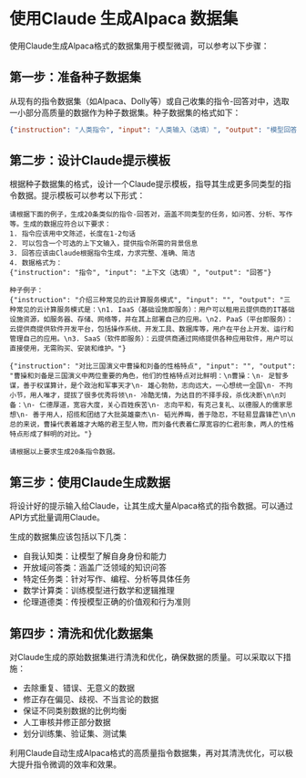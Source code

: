# 使用Claude 生成Alpaca 数据集
使用Claude生成Alpaca格式的数据集用于模型微调，可以参考以下步骤：

## 第一步：准备种子数据集

从现有的指令数据集（如Alpaca、Dolly等）或自己收集的指令-回答对中，选取一小部分高质量的数据作为种子数据集。种子数据集的格式如下：

```json
{"instruction": "人类指令", "input": "人类输入（选填）", "output": "模型回答"}
```

## 第二步：设计Claude提示模板

根据种子数据集的格式，设计一个Claude提示模板，指导其生成更多同类型的指令数据。提示模板可以参考以下形式：

```
请根据下面的例子，生成20条类似的指令-回答对，涵盖不同类型的任务，如问答、分析、写作等。生成的数据应符合以下要求：
1. 指令应该用中文陈述，长度在1-2句话
2. 可以包含一个可选的上下文输入，提供指令所需的背景信息
3. 回答应该由Claude根据指令生成，力求完整、准确、简洁
4. 数据格式为：
{"instruction": "指令", "input": "上下文（选填）", "output": "回答"}

种子例子：
{"instruction": "介绍三种常见的云计算服务模式", "input": "", "output": "三种常见的云计算服务模式是：\n1. IaaS（基础设施即服务）：用户可以租用云提供商的IT基础设施资源，如服务器、存储、网络等，并在其上部署自己的应用。\n2. PaaS（平台即服务）：云提供商提供软件开发平台，包括操作系统、开发工具、数据库等，用户在平台上开发、运行和管理自己的应用。\n3. SaaS（软件即服务）：云提供商通过网络提供各种应用软件，用户可以直接使用，无需购买、安装和维护。"}

{"instruction": "对比三国演义中曹操和刘备的性格特点", "input": "", "output": "曹操和刘备是三国演义中两位重要的角色，他们的性格特点对比鲜明：\n曹操：\n- 足智多谋，善于权谋算计，是个政治和军事天才\n- 雄心勃勃，志向远大，一心想统一全国\n- 不拘小节，用人唯才，提拔了很多优秀将领\n- 冷酷无情，为达目的不择手段，杀伐决断\n\n刘备：\n- 仁德厚道，宽容大度，关心百姓疾苦\n- 志向平和，有克己复礼、以德服人的儒家思想\n- 善于用人，招揽和团结了大批英雄豪杰\n- 韬光养晦，善于隐忍，不轻易显露锋芒\n\n总的来说，曹操代表着雄才大略的君王型人物，而刘备代表着仁厚宽容的仁君形象，两人的性格特点形成了鲜明的对比。"}

请根据以上要求生成20条指令数据。
```

## 第三步：使用Claude生成数据

将设计好的提示输入给Claude，让其生成大量Alpaca格式的指令数据。可以通过API方式批量调用Claude。

生成的数据集应该包括以下几类：

- 自我认知类：让模型了解自身身份和能力
- 开放域问答类：涵盖广泛领域的知识问答
- 特定任务类：针对写作、编程、分析等具体任务
- 数学计算类：训练模型进行数学和逻辑推理
- 伦理道德类：传授模型正确的价值观和行为准则

## 第四步：清洗和优化数据集

对Claude生成的原始数据集进行清洗和优化，确保数据的质量。可以采取以下措施：

- 去除重复、错误、无意义的数据
- 修正存在偏见、歧视、不当言论的数据
- 保证不同类别数据的比例均衡
- 人工审核并修正部分数据
- 划分训练集、验证集、测试集


利用Claude自动生成Alpaca格式的高质量指令数据集，再对其清洗优化，可以极大提升指令微调的效率和效果。
